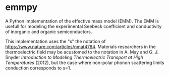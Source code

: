 # emmpy
A Python implementation of the effective mass model (EMM).  The EMM is usefull for modeling the experimental Seebeck coefficient and conductivity of inorganic and organic semiconductors. 

This implementation uses the "s" the notation of https://www.nature.com/articles/nmat4784. Materials researchers in the thermoelectric field may be acustomed to the notation in A. May and G. J. Snyder _Introduction to Modeling Thermoelectric Transport at High Temperatures_ (2012), but the case where non-polar phonon scattering limits conduction corresponds to s=1.
